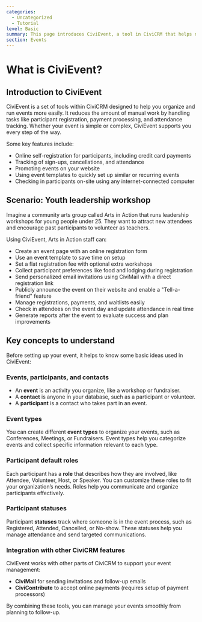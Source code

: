 ```yaml
---
categories:
  - Uncategorized
  - Tutorial  
level: Basic  
summary: This page introduces CiviEvent, a tool in CiviCRM that helps non-profit users organize and manage events efficiently, including registration, payments, and participant tracking.  
section: Events  
---
```


# What is CiviEvent?

## Introduction to CiviEvent

CiviEvent is a set of tools within CiviCRM designed to help you organize and run events more easily. It reduces the amount of manual work by handling tasks like participant registration, payment processing, and attendance tracking. Whether your event is simple or complex, CiviEvent supports you every step of the way.

Some key features include:

- Online self-registration for participants, including credit card payments  
- Tracking of sign-ups, cancellations, and attendance  
- Promoting events on your website  
- Using event templates to quickly set up similar or recurring events  
- Checking in participants on-site using any internet-connected computer  

## Scenario: Youth leadership workshop

Imagine a community arts group called Arts in Action that runs leadership workshops for young people under 25. They want to attract new attendees and encourage past participants to volunteer as teachers.

Using CiviEvent, Arts in Action staff can:

- Create an event page with an online registration form  
- Use an event template to save time on setup  
- Set a flat registration fee with optional extra workshops  
- Collect participant preferences like food and lodging during registration  
- Send personalized email invitations using CiviMail with a direct registration link  
- Publicly announce the event on their website and enable a "Tell-a-friend" feature  
- Manage registrations, payments, and waitlists easily  
- Check in attendees on the event day and update attendance in real time  
- Generate reports after the event to evaluate success and plan improvements  

## Key concepts to understand

Before setting up your event, it helps to know some basic ideas used in CiviEvent:

### Events, participants, and contacts

- An **event** is an activity you organize, like a workshop or fundraiser.  
- A **contact** is anyone in your database, such as a participant or volunteer.  
- A **participant** is a contact who takes part in an event.  

### Event types

You can create different **event types** to organize your events, such as Conferences, Meetings, or Fundraisers. Event types help you categorize events and collect specific information relevant to each type.

### Participant default roles

Each participant has a **role** that describes how they are involved, like Attendee, Volunteer, Host, or Speaker. You can customize these roles to fit your organization’s needs. Roles help you communicate and organize participants effectively.

### Participant statuses

Participant **statuses** track where someone is in the event process, such as Registered, Attended, Cancelled, or No-show. These statuses help you manage attendance and send targeted communications.

### Integration with other CiviCRM features

CiviEvent works with other parts of CiviCRM to support your event management:

- **CiviMail** for sending invitations and follow-up emails  
- **CiviContribute** to accept online payments (requires setup of payment processors)  

By combining these tools, you can manage your events smoothly from planning to follow-up.
